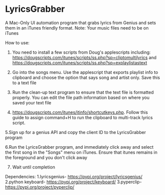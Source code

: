 # LyricsGrabber
A Mac-Only UI automation program that grabs lyrics from Genius and sets them in an iTunes friendly format. Note: Your music files need to be on iTunes

How to use:
1. You need to install a few scripts from Doug's applescripts including:
https://dougscripts.com/itunes/scripts/ss.php?sp=cliptomultilyrics and 
https://dougscripts.com/itunes/scripts/ss.php?sp=explaylistastext

2. Go into the songs menu. Use the applescript that exports playlist info to clipboard and choose the option that says song and artist only. Save this to a text file

3. Run the clean-up text program to ensure that the text file is formatted properly. You can edit the file path information based on where you saved your text file

4. https://dougscripts.com/itunes/itinfo/shortcutkeys.php. Follow this guide to assign command+H to run the clipboard to multi-track lyrics script.

5.Sign up for a genius API and copy the client ID to the LyricsGrabber program

6.Run the LyricsGrabber program, and immediately click away and select the first song in the "Songs" menu on iTunes. Ensure that itunes remains in the foreground and you don't click away

7. Wait until completion

Dependencies:
1.lyricsgenius- https://pypi.org/project/lyricsgenius/
2.python keyboard- https://pypi.org/project/keyboard/
3.pyperclip- https://pypi.org/project/pyperclip/
